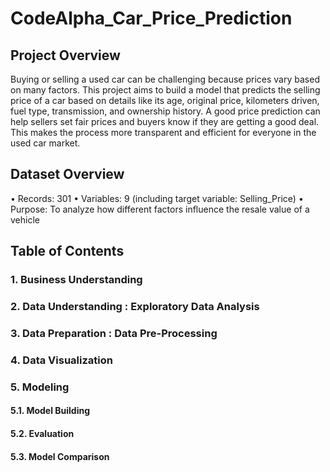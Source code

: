 # CodeAlpha_Car_Price_Prediction

## Project Overview
Buying or selling a used car can be challenging because prices vary based on many factors. This project aims to build a model that predicts the selling price of a car based on details like its age, original price, kilometers driven, fuel type, transmission, and ownership history.
A good price prediction can help sellers set fair prices and buyers know if they are getting a good deal. This makes the process more transparent and efficient for everyone in the used car market.

## Dataset Overview
•	Records: 301
•	Variables: 9 (including target variable: Selling_Price)
•	Purpose: To analyze how different factors influence the resale value of a vehicle

## Table of Contents
### 1.	Business Understanding 
### 2.	Data Understanding : Exploratory Data Analysis 
### 3.	Data Preparation : Data Pre-Processing 
### 4.	Data Visualization 
### 5.	Modeling
#### 5.1.	Model Building
#### 5.2.	Evaluation 
#### 5.3.	Model Comparison

